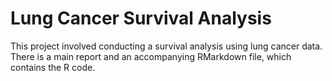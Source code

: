 # Lung Cancer Survival Analysis

This project involved conducting a survival analysis using lung cancer data. There is a main report and an accompanying RMarkdown file, which contains the R code. 
